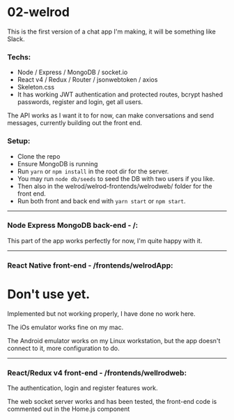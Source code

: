 # 02-welrod

This is the first version of a chat app I'm making, it will be something like Slack.

### Techs:

- Node / Express / MongoDB / socket.io
- React v4 / Redux / Router / jsonwebtoken / axios
- Skeleton.css
- It has working JWT authentication and protected routes, bcrypt hashed passwords, register and login, get all users.

The API works as I want it to for now, can make conversations and send messages, currently building out the front end.

### Setup:

- Clone the repo
- Ensure MongoDB is running
- Run ```yarn``` or ```npm install``` in the root dir for the server.
- You may run ```node db/seeds``` to seed the DB with two users if you like. 
- Then also in the welrod/welrod-frontends/welrodweb/ folder for the front end.
- Run both front and back end with ```yarn start``` or ```npm start```.

***

### Node Express MongoDB back-end - /:

This part of the app works perfectly for now, I'm quite happy with it. 

***

### React Native front-end - /frontends/welrodApp:

# Don't use yet.

Implemented but not working properly, I have done no work here.  

The iOs emulator works fine on my mac.

The Android emulator works on my Linux workstation, but the app doesn't connect to it, more configuration to do. 

*** 

### React/Redux v4 front-end - /frontends/wellrodweb:

The authentication, login and register features work.

The web socket server works and has been tested, the front-end code is commented out in the Home.js component